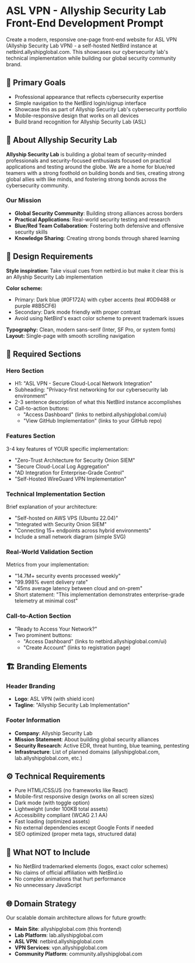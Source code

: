 # ASL VPN - Allyship Security Lab Front-End Development Prompt

Create a modern, responsive one-page front-end website for ASL VPN (Allyship Security Lab VPN) - a self-hosted NetBird instance at netbird.allyshipglobal.com. This showcases our cybersecurity lab's technical implementation while building our global security community brand.

## 🎯 Primary Goals

- Professional appearance that reflects cybersecurity expertise
- Simple navigation to the NetBird login/signup interface
- Showcase this as part of Allyship Security Lab's cybersecurity portfolio
- Mobile-responsive design that works on all devices
- Build brand recognition for Allyship Security Lab (ASL)

## 🏢 About Allyship Security Lab

**Allyship Security Lab** is building a global team of security-minded professionals and security-focused enthusiasts focused on practical applications and testing around the globe. We are a home for blue/red teamers with a strong foothold on building bonds and ties, creating strong global allies with like minds, and fostering strong bonds across the cybersecurity community.

### Our Mission
- **Global Security Community**: Building strong alliances across borders
- **Practical Applications**: Real-world security testing and research
- **Blue/Red Team Collaboration**: Fostering both defensive and offensive security skills
- **Knowledge Sharing**: Creating strong bonds through shared learning

## 📐 Design Requirements

**Style inspiration:** Take visual cues from netbird.io but make it clear this is an Allyship Security Lab implementation

**Color scheme:**
- Primary: Dark blue (#0F172A) with cyber accents (teal #0D9488 or purple #8B5CF6)
- Secondary: Dark mode friendly with proper contrast
- Avoid using NetBird's exact color scheme to prevent trademark issues

**Typography:** Clean, modern sans-serif (Inter, SF Pro, or system fonts)
**Layout:** Single-page with smooth scrolling navigation

## 🧱 Required Sections

### Hero Section
- H1: "ASL VPN - Secure Cloud-Local Network Integration"
- Subheading: "Privacy-first networking for our cybersecurity lab environment"
- 2-3 sentence description of what this NetBird instance accomplishes
- Call-to-action buttons:
  - "Access Dashboard" (links to netbird.allyshipglobal.com/ui)
  - "View GitHub Implementation" (links to your GitHub repo)

### Features Section
3-4 key features of YOUR specific implementation:
- "Zero-Trust Architecture for Security Onion SIEM"
- "Secure Cloud-Local Log Aggregation"
- "AD Integration for Enterprise-Grade Control"
- "Self-Hosted WireGuard VPN Implementation"

### Technical Implementation Section
Brief explanation of your architecture:
- "Self-hosted on AWS VPS (Ubuntu 22.04)"
- "Integrated with Security Onion SIEM"
- "Connecting 15+ endpoints across hybrid environments"
- Include a small network diagram (simple SVG)

### Real-World Validation Section
Metrics from your implementation:
- "14.7M+ security events processed weekly"
- "99.998% event delivery rate"
- "45ms average latency between cloud and on-prem"
- Short statement: "This implementation demonstrates enterprise-grade telemetry at minimal cost"

### Call-to-Action Section
- "Ready to Access Your Network?"
- Two prominent buttons:
  - "Access Dashboard" (links to netbird.allyshipglobal.com/ui)
  - "Create Account" (links to registration page)

## 🏗️ Branding Elements

### Header Branding
- **Logo**: ASL VPN (with shield icon)
- **Tagline**: "Allyship Security Lab Implementation"

### Footer Information
- **Company**: Allyship Security Lab
- **Mission Statement**: About building global security alliances
- **Security Research**: Active EDR, threat hunting, blue teaming, pentesting
- **Infrastructure**: List of planned domains (allyshipglobal.com, lab.allyshipglobal.com, etc.)

## ⚙️ Technical Requirements

- Pure HTML/CSS/JS (no frameworks like React)
- Mobile-first responsive design (works on all screen sizes)
- Dark mode (with toggle option)
- Lightweight (under 100KB total assets)
- Accessibility compliant (WCAG 2.1 AA)
- Fast loading (optimized assets)
- No external dependencies except Google Fonts if needed
- SEO optimized (proper meta tags, structured data)

## 🚫 What NOT to Include

- No NetBird trademarked elements (logos, exact color schemes)
- No claims of official affiliation with NetBird.io
- No complex animations that hurt performance
- No unnecessary JavaScript

## 🌐 Domain Strategy

Our scalable domain architecture allows for future growth:
- **Main Site**: allyshipglobal.com (this frontend)
- **Lab Platform**: lab.allyshipglobal.com
- **ASL VPN**: netbird.allyshipglobal.com
- **VPN Services**: vpn.allyshipglobal.com
- **Community Platform**: community.allyshipglobal.com
